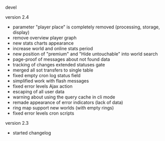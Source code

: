 devel

version 2.4
- parameter "player place" is completely removed (processing, storage, display)
- remove overview player graph
- new stats charts appearance
- increase world and online stats period
- new position of "premium" and "Hide untouchable" into world search
- page-proof of messages about not found data
- tracking of changes extended statuses gate
- merged all sot transfers to single table
- fixed empty cron log status field
- simplified work with flash messages
- fixed error levels Ajax action
- escaping of all user data
- warning about using the query cache in cli mode
- remade appearance of error indicators (lack of data)
- ring map support new worlds (with empty rings)
- fixed error levels cron scripts

version 2.3
- started changelog
